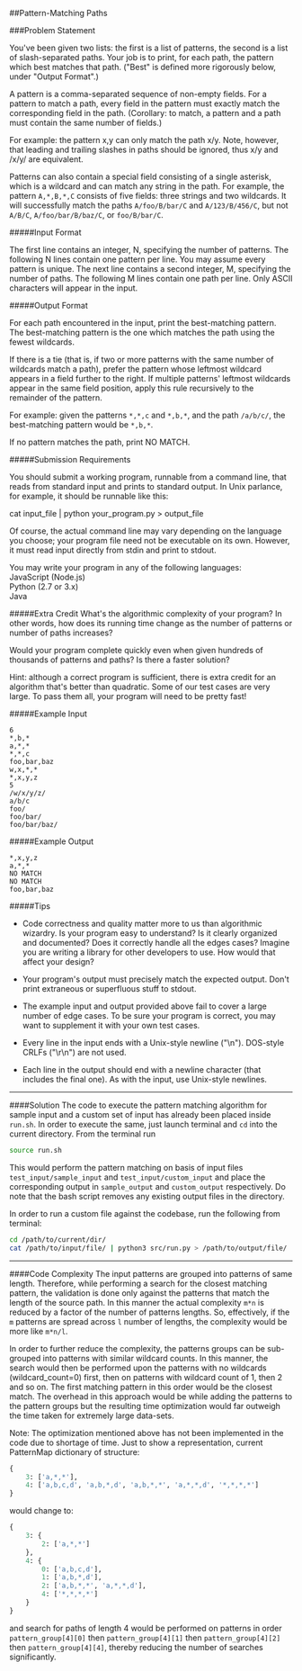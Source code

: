 ##Pattern-Matching Paths 


###Problem Statement 

You've been given two lists: the first is a list of patterns, the second 
is a list of slash-separated paths. Your job is to print, for each path, 
the pattern which best matches that path. ("Best" is defined more 
rigorously below, under "Output Format".) 

A pattern is a comma-separated sequence of non-empty fields. For a 
pattern to match a path, every field in the pattern must exactly match 
the corresponding field in the path. (Corollary: to match, a pattern and 
a path must contain the same number of fields.) 

For example: the pattern x,y can only match the path x/y. Note, however, that leading and trailing slashes in paths should be ignored, thus x/y and /x/y/ are equivalent. 

Patterns can also contain a special field consisting of a single 
asterisk, which is a wildcard and can match any string in the path. 
For example, the pattern `A,*,B,*,C` consists of five fields: three 
strings and two wildcards. It will successfully match the paths 
`A/foo/B/bar/C` and `A/123/B/456/C`, but not `A/B/C`, 
`A/foo/bar/B/baz/C`, or `foo/B/bar/C`. 

#####Input Format 

The first line contains an integer, N, specifying the number of 
patterns. The following N lines contain one pattern per line. You may 
assume every pattern is unique. The next line contains a second integer, 
M, specifying the number of paths. The following M lines contain one 
path per line. Only ASCII characters will appear in the input. 

#####Output Format 

For each path encountered in the input, print the best-matching 
pattern. The best-matching pattern is the one which matches the path 
using the fewest wildcards. 

If there is a tie (that is, if two or more patterns with the same number 
of wildcards match a path), prefer the pattern whose leftmost wildcard 
appears in a field further to the right. If multiple patterns' leftmost 
wildcards appear in the same field position, apply this rule recursively 
to the remainder of the pattern. 

For example: given the patterns `*,*,c` and `*,b,*`, and the path 
`/a/b/c/`, the best-matching pattern would be `*,b,*`. 

If no pattern matches the path, print NO MATCH. 

#####Submission Requirements 

You should submit a working program, runnable from a command line, that 
reads from standard input and prints to standard output. In Unix 
parlance, for example, it should be runnable like this: 

cat input_file | python your_program.py > output_file 

Of course, the actual command line may vary depending on the language 
you choose; your program file need not be executable on its own. 
However, it must read input directly from stdin and print to stdout. 

You may write your program in any of the following languages:  
JavaScript (Node.js)  
Python (2.7 or 3.x)  
Java

#####Extra Credit 
What's the algorithmic complexity of your program? In other words, how 
does its running time change as the number of patterns or number of 
paths increases? 

Would your program complete quickly even when given hundreds of 
thousands of patterns and paths? Is there a faster solution? 

Hint: although a correct program is sufficient, there is extra credit 
for an algorithm that's better than quadratic. Some of our test cases 
are very large. To pass them all, your program will need to be pretty 
fast! 

#####Example Input 

```
6  
*,b,*   
a,*,*  
*,*,c  
foo,bar,baz   
w,x,*,*  
*,x,y,z  
5  
/w/x/y/z/   
a/b/c  
foo/  
foo/bar/   
foo/bar/baz/   
```
#####Example Output 
```
*,x,y,z   
a,*,*  
NO MATCH   
NO MATCH  
foo,bar,baz 
```

#####Tips 

- Code correctness and quality matter more to us than algorithmic wizardry. Is your program easy to understand? Is it clearly organized and documented? Does it correctly handle all the edges cases? Imagine you are writing a library for other developers to use. How would that affect your design? 

- Your program's output must precisely match the expected output. Don't print extraneous or superfluous stuff to stdout. 

- The example input and output provided above fail to cover a large number of edge cases. To be sure your program is correct, you may want to supplement it with your own test cases. 

- Every line in the input ends with a Unix-style newline ("\n"). DOS-style CRLFs ("\r\n") are not used. 

- Each line in the output should end with a newline character (that includes the final one). As with the input, use Unix-style newlines.


---
####Solution
The code to execute the pattern matching algorithm for sample input and a custom set of input has already been placed 
inside `run.sh`. In order to execute the same, just launch terminal and `cd` into the current directory.
From the terminal run
```bash
source run.sh
```
This would perform the pattern matching on basis of input files `test_input/sample_input` and `test_input/custom_input` 
and place the corresponding output in `sample_output` and `custom_output` respectively.
Do note that the bash script removes any existing output files in the directory.

In order to run a custom file against the codebase, run the following from terminal:
```bash
cd /path/to/current/dir/
cat /path/to/input/file/ | python3 src/run.py > /path/to/output/file/
```

---

####Code Complexity
The input patterns are grouped into patterns of same length. Therefore, while performing a search
for the closest matching pattern, the validation is done only against the patterns that match the length of the source
path. In this manner the actual complexity `m*n` is reduced by a factor of the number of patterns lengths.
So, effectively, if the `m` patterns are spread across `l` number of lengths, the complexity would be more like `m*n/l`.

In order to further reduce the complexity, the patterns groups can be sub-grouped into patterns with similar wildcard
 counts. In this manner, the search would then be performed upon the patterns with no wildcards (wildcard_count=0)
 first, then on patterns with wildcard count of 1, then 2 and so on. The first matching pattern in this order would be 
 the closest match. The overhead in this approach would be while adding the patterns to the pattern groups but the 
 resulting time optimization would far outweigh the time taken for extremely large data-sets.

Note: The optimization mentioned above has not been implemented in the code due to shortage of time.
Just to show a representation, current PatternMap dictionary of structure:
```python
{
    3: ['a,*,*'],
    4: ['a,b,c,d', 'a,b,*,d', 'a,b,*,*', 'a,*,*,d', '*,*,*,*']
}
```
would change to:
```python
{
    3: {
        2: ['a,*,*']
    },
    4: {
        0: ['a,b,c,d'],
        1: ['a,b,*,d'],
        2: ['a,b,*,*', 'a,*,*,d'],
        4: ['*,*,*,*']
    }
}
```
and search for paths of length 4 would be performed on patterns in order `pattern_group[4][0]` 
then `pattern_group[4][1]`
then `pattern_group[4][2]`
then `pattern_group[4][4]`, thereby reducing the number of searches significantly.



